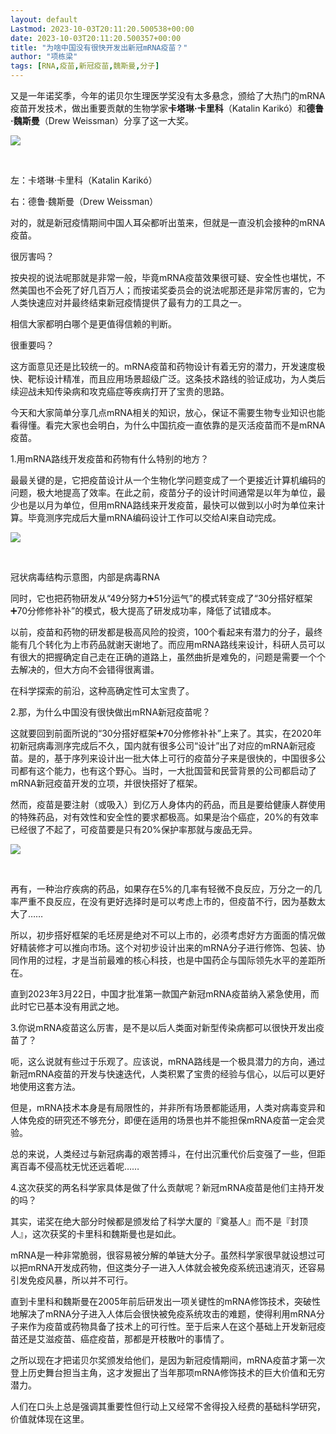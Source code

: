 ```yaml
---
layout: default
Lastmod: 2023-10-03T20:11:20.500538+00:00
date: 2023-10-03T20:11:20.500357+00:00
title: "为啥中国没有很快开发出新冠mRNA疫苗？"
author: "项栋梁"
tags: [RNA,疫苗,新冠疫苗,魏斯曼,分子]
---
```


又是一年诺奖季，今年的诺贝尔生理医学奖没有太多悬念，颁给了大热门的mRNA疫苗开发技术，做出重要贡献的生物学家**卡塔琳·卡里科**（Katalin Karikó）和**德鲁·魏斯曼**（Drew Weissman）分享了这一大奖。

![](https://images.weserv.nl/?url=https%3A//mmbiz.qpic.cn/mmbiz_jpg/TP65WXCia4CLrnpLV2TMDjzic9d1JliaWvQp5lXiby7cDydKsKNx6Pia3IG6dhQD2mzwXnrf72ne4Ql8QpMHDr8dufw/640%3Fwx_fmt%3Djpeg)

​

左：卡塔琳·卡里科（Katalin Karikó）

右：德鲁·魏斯曼（Drew Weissman）

对的，就是新冠疫情期间中国人耳朵都听出茧来，但就是一直没机会接种的mRNA疫苗。

很厉害吗？

按央视的说法呢那就是非常一般，毕竟mRNA疫苗效果很可疑、安全性也堪忧，不然美国也不会死了好几百万人；而按诺奖委员会的说法呢那还是非常厉害的，它为人类快速应对并最终结束新冠疫情提供了最有力的工具之一。

相信大家都明白哪个是更值得信赖的判断。

很重要吗？

这方面意见还是比较统一的。mRNA疫苗和药物设计有着无穷的潜力，开发速度极快、靶标设计精准，而且应用场景超级广泛。这条技术路线的验证成功，为人类后续迎战未知传染病和攻克癌症等疾病打开了宝贵的思路。

今天和大家简单分享几点mRNA相关的知识，放心，保证不需要生物专业知识也能看得懂。看完大家也会明白，为什么中国抗疫一直依靠的是灭活疫苗而不是mRNA疫苗。

1.用mRNA路线开发疫苗和药物有什么特别的地方？

最最关键的是，它把疫苗设计从一个生物化学问题变成了一个更接近计算机编码的问题，极大地提高了效率。在此之前，疫苗分子的设计时间通常是以年为单位，最少也是以月为单位，但用mRNA路线来开发疫苗，最快可以做到以小时为单位来计算。毕竟测序完成后大量mRNA编码设计工作可以交给AI来自动完成。

![](https://images.weserv.nl/?url=https%3A//mmbiz.qpic.cn/mmbiz_jpg/TP65WXCia4CLrnpLV2TMDjzic9d1JliaWvQhVXKicQWGKIruMSic1fFg2EPJibkhtVAWPVLoIGI51qsrj9QNttcok6vg/640%3Fwx_fmt%3Djpeg)

​

冠状病毒结构示意图，内部是病毒RNA

同时，它也把药物研发从“49分努力➕51分运气”的模式转变成了“30分搭好框架➕70分修修补补”的模式，极大提高了研发成功率，降低了试错成本。

以前，疫苗和药物的研发都是极高风险的投资，100个看起来有潜力的分子，最终能有几个转化为上市药品就谢天谢地了。而应用mRNA路线来设计，科研人员可以有很大的把握确定自己走在正确的道路上，虽然曲折是难免的，问题是需要一个个去解决的，但大方向不会错得很离谱。

在科学探索的前沿，这种高确定性可太宝贵了。

2.那，为什么中国没有很快做出mRNA新冠疫苗呢？

这就要回到前面所说的“30分搭好框架➕70分修修补补”上来了。其实，在2020年初新冠病毒测序完成后不久，国内就有很多公司“设计”出了对应的mRNA新冠疫苗。是的，基于序列来设计出一批大体上可行的疫苗分子来是很快的，中国很多公司都有这个能力，也有这个野心。当时，一大批国营和民营背景的公司都启动了mRNA新冠疫苗开发的立项，并很快搭好了框架。

然而，疫苗是要注射（或吸入）到亿万人身体内的药品，而且是要给健康人群使用的特殊药品，对有效性和安全性的要求都极高。如果是治个癌症，20%的有效率已经很了不起了，可疫苗要是只有20%保护率那就与废品无异。

![](https://images.weserv.nl/?url=https%3A//mmbiz.qpic.cn/mmbiz_jpg/TP65WXCia4CLrnpLV2TMDjzic9d1JliaWvQO3bEX3OhVxSSAyicxrUyAdZYwl3FxPpFgc8bs0m4VSwDVsb6D7ictdsQ/640%3Fwx_fmt%3Djpeg)

​

再有，一种治疗疾病的药品，如果存在5%的几率有轻微不良反应，万分之一的几率严重不良反应，在没有更好选择时是可以考虑上市的，但疫苗不行，因为基数太大了……

所以，初步搭好框架的毛坯房是绝对不可以上市的，必须考虑好方方面面的情况做好精装修才可以推向市场。这个对初步设计出来的mRNA分子进行修饰、包装、协同作用的过程，才是当前最难的核心科技，也是中国药企与国际领先水平的差距所在。

直到2023年3月22日，中国才批准第一款国产新冠mRNA疫苗纳入紧急使用，而此时它已基本没有用武之地。

3.你说mRNA疫苗这么厉害，是不是以后人类面对新型传染病都可以很快开发出疫苗了？

呃，这么说就有些过于乐观了。应该说，mRNA路线是一个极具潜力的方向，通过新冠mRNA疫苗的开发与快速迭代，人类积累了宝贵的经验与信心，以后可以更好地使用这套方法。

但是，mRNA技术本身是有局限性的，并非所有场景都能适用，人类对病毒变异和人体免疫的研究还不够充分，即便在适用的场景也并不能担保mRNA疫苗一定会灵验。

总的来说，人类经过与新冠病毒的艰苦搏斗，在付出沉重代价后变强了一些，但距离百毒不侵高枕无忧还远着呢……

4.这次获奖的两名科学家具体是做了什么贡献呢？新冠mRNA疫苗是他们主持开发的吗？

其实，诺奖在绝大部分时候都是颁发给了科学大厦的『奠基人』而不是『封顶人』，这次获奖的卡里科和魏斯曼也是如此。

mRNA是一种非常脆弱，很容易被分解的单链大分子。虽然科学家很早就设想过可以把mRNA开发成药物，但这类分子一进入人体就会被免疫系统迅速消灭，还容易引发免疫风暴，所以并不可行。

直到卡里科和魏斯曼在2005年前后研发出一项关键性的mRNA修饰技术，突破性地解决了mRNA分子进入人体后会很快被免疫系统攻击的难题，使得利用mRNA分子来作为疫苗或药物具备了技术上的可行性。至于后来人在这个基础上开发新冠疫苗还是艾滋疫苗、癌症疫苗，那都是开枝散叶的事情了。

之所以现在才把诺贝尔奖颁发给他们，是因为新冠疫情期间，mRNA疫苗才第一次登上历史舞台担当主角，这才发掘出了当年那项mRNA修饰技术的巨大价值和无穷潜力。

人们在口头上总是强调其重要性但行动上又经常不舍得投入经费的基础科学研究，价值就体现在这里。

